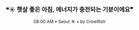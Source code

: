 <div align="center">

<br>

<h3>❝☀️ 햇살 좋은 아침, 에너지가 충전되는 기분이에요❞</h3>

<sub>08:00 AM • Seoul ☀️ • by CrowRish</sub>

<br>

</div>
